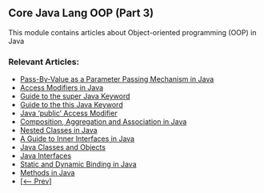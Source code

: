 ## Core Java Lang OOP (Part 3)

This module contains articles about Object-oriented programming (OOP) in Java

### Relevant Articles: 
- [Pass-By-Value as a Parameter Passing Mechanism in Java](https://www.baeldung.com/java-pass-by-value-or-pass-by-reference)
- [Access Modifiers in Java](https://www.baeldung.com/java-access-modifiers)
- [Guide to the super Java Keyword](https://www.baeldung.com/java-super)
- [Guide to the this Java Keyword](https://www.baeldung.com/java-this)
- [Java ‘public’ Access Modifier](https://www.baeldung.com/java-public-keyword)
- [Composition, Aggregation and Association in Java](https://www.baeldung.com/java-composition-aggregation-association)
- [Nested Classes in Java](https://www.baeldung.com/java-nested-classes)
- [A Guide to Inner Interfaces in Java](https://www.baeldung.com/java-inner-interfaces)
- [Java Classes and Objects](https://www.baeldung.com/java-classes-objects)
- [Java Interfaces](https://www.baeldung.com/java-interfaces)
- [Static and Dynamic Binding in Java](https://www.baeldung.com/java-static-dynamic-binding)
- [Methods in Java](https://www.baeldung.com/java-methods)
- [[<-- Prev]](/core-java-modules/core-java-lang-oop-2)
